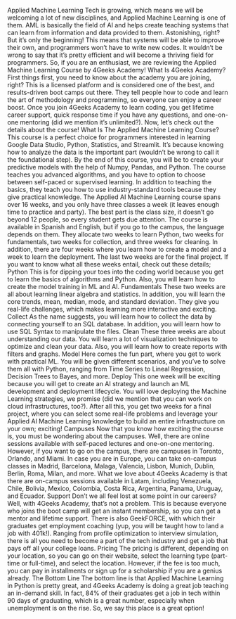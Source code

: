 Applied Machine Learning
Tech is growing, which means we will be welcoming a lot of new disciplines, and Applied Machine Learning is one of them. 
AML is basically the field of AI and helps create teaching systems that can learn from information and data provided to them. Astonishing, right? But it’s only the beginning!
This means that systems will be able to improve their own, and programmers won’t have to write new codes. It wouldn’t be wrong to say that it’s pretty efficient and will become a thriving field for programmers. 
So, if you are an enthusiast, we are reviewing the Applied Machine Learning Course by 4Geeks Academy!
What Is 4Geeks Academy?
First things first, you need to know about the academy you are joining, right?
This is a licensed platform and is considered one of the best, and results-driven boot camps out there. They tell people how to code and learn the art of methodology and programming, so everyone can enjoy a career boost. 
Once you join 4Geeks Academy to learn coding, you get lifetime career support, quick response time if you have any questions, and one-on-one mentoring (did we mention it’s unlimited?).
Now, let’s check out the details about the course!
What Is The Applied Machine Learning Course?
This course is a perfect choice for programmers interested in learning Google Data Studio, Python, Statistics, and Streamlit. It’s because knowing how to analyze the data is the important part (wouldn’t be wrong to call it the foundational step). 
By the end of this course, you will be to create your predictive models with the help of Numpy, Pandas, and Python.
The course teaches you advanced algorithms, and you have to option to choose between self-paced or supervised learning. 
In addition to teaching the basics, they teach you how to use industry-standard tools because they give practical knowledge. 
The Applied AI Machine Learning course spans over 16 weeks, and you only have three classes a week (it leaves enough time to practice and party).
The best part is the class size, it doesn’t go beyond 12 people, so every student gets due attention. 
The course is available in Spanish and English, but if you go to the campus, the language depends on them. They allocate two weeks to learn Python, two weeks for fundamentals, two weeks for collection, and three weeks for cleaning.
In addition, there are four weeks where you learn how to create a model and a week to learn the deployment. The last two weeks are for the final project. If you want to know what all these weeks entail, check out these details;
Python
This is for dipping your toes into the coding world because you get to learn the basics of algorithms and Python. Also, you will learn how to create the model training in ML and AI.
Fundamentals
These two weeks are all about learning linear algebra and statistics. In addition, you will learn the core trends, mean, median, mode, and standard deviation. They give you real-life challenges, which makes learning more interactive and exciting.
Collect
As the name suggests, you will learn how to collect the data by connecting yourself to an SQL database. In addition, you will learn how to use SQL Syntax to manipulate the files.
Clean
These three weeks are about understanding our data. You will learn a lot of visualization techniques to optimize and clean your data. Also, you will learn how to create reports with filters and graphs.
Model
Here comes the fun part, where you get to work with practical ML. You will be given different scenarios, and you’ve to solve them all with Python, ranging from Time Series to Lineal Regression, Decision Trees to Bayes, and more.
Deploy
This one week will be exciting because you will get to create an AI strategy and launch an ML development and deployment lifecycle. 
You will love deploying the Machine Learning strategies, we promise (did we mention that you can work on cloud infrastructures, too?).
After all this, you get two weeks for a final project, where you can select some real-life problems and leverage your Applied AI Machine Learning knowledge to build an entire infrastructure on your own; exciting!
Campuses
Now that you know how exciting the course is, you must be wondering about the campuses. Well, there are online sessions available with self-paced lectures and one-on-one mentoring. 
However, if you want to go on the campus, there are campuses in Toronto, Orlando, and Miami. In case you are in Europe, you can take on-campus classes in Madrid, Barcelona, Malaga, Valencia, Lisbon, Munich, Dublin, Berlin, Roma, Milan, and more.
What we love about 4Geeks Academy is that there are on-campus sessions available in Latam, including Venezuela, Chile, Bolivia, Mexico, Colombia, Costa Rica, Argentina, Panama, Uruguay, and Ecuador.
Support
Don’t we all feel lost at some point in our careers? Well, with 4Geeks Academy, that’s not a problem. This is because everyone who joins the boot camp will get an instant membership, so you can get a mentor and lifetime support. 
There is also GeekFORCE, with which their graduates get employment coaching (yup, you will be taught how to land a job with 401k!).
Ranging from profile optimization to interview simulation, there is all you need to become a part of the tech industry and get a job that pays off all your college loans.
Pricing
The pricing is different, depending on your location, so you can go on their website, select the learning type (part-time or full-time), and select the location. However, if the fee is too much, you can pay in installments or sign up for a scholarship if you are a genius already.
The Bottom Line
The bottom line is that Applied Machine Learning in Python is pretty great, and 4Geeks Academy is doing a great job teaching an in-demand skill. In fact, 84% of their graduates get a job in tech within 90 days of graduating, which is a great number, especially when unemployment is on the rise. So, we say this place is a great option!
 

